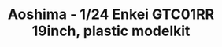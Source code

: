 ---
layout: product
title: "Aoshima - 1/24 Enkei GTC01RR 19inch, plastic modelkit"
price: "TBA" 
desc: "N/A"
img_path: "/assets/img/AO53317.jpg"
brand: "N/A"
available: false
special_offer: false
new: false
soon: false
cat: "010000"
subcat: "013700"
subsubcat: "0N/A"
sifra: "AO53317"
---